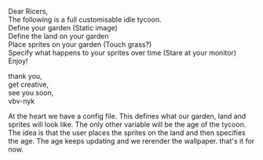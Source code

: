 Dear Ricers,<br/>
The following is a full customisable idle tycoon. <br/>
Define your garden (Static image)<br/>
Define the land on your garden <br/>
Place sprites on your garden (Touch grass?)<br/>
Specify what happens to your sprites over time (Stare at your monitor)<br/>
Enjoy!<br/>

thank you, <br/>
get creative,<br/>
see you soon,<br/>
vbv-nyk<br/>


At the heart we have a config file. This defines what our garden, land and sprites will look like. The only other variable will be the age of the tycoon. 
The idea is that the user places the sprites on the land and then specifies the age.
The age keeps updating and we rerender the wallpaper.
that's it for now.